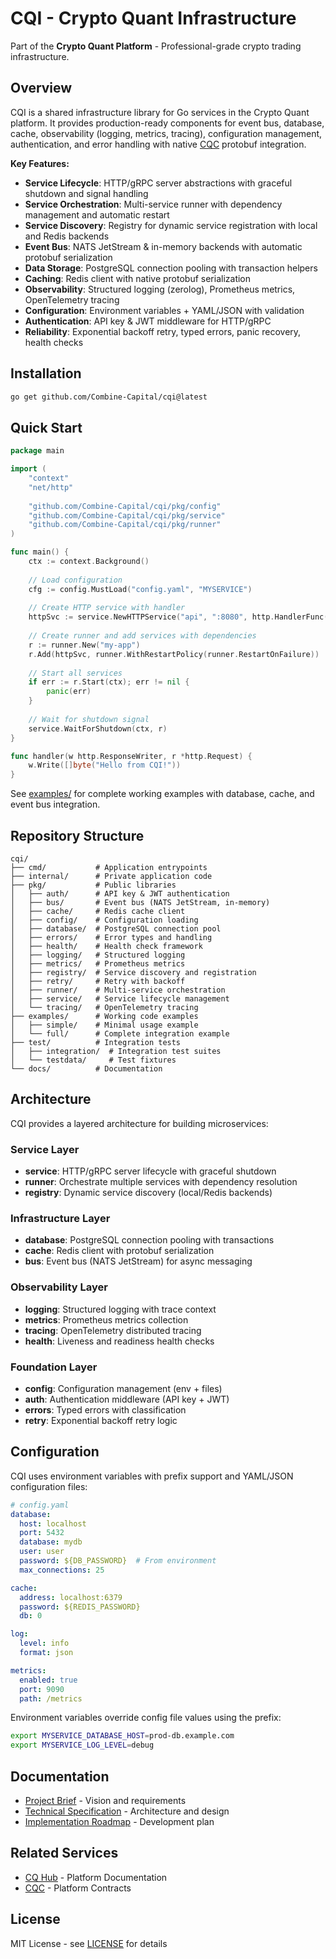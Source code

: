 # CQI - Crypto Quant Infrastructure

Part of the **Crypto Quant Platform** - Professional-grade crypto trading infrastructure.

## Overview

CQI is a shared infrastructure library for Go services in the Crypto Quant platform. It provides production-ready components for event bus, database, cache, observability (logging, metrics, tracing), configuration management, authentication, and error handling with native [CQC](https://github.com/Combine-Capital/cqc) protobuf integration.

**Key Features:**
- **Service Lifecycle**: HTTP/gRPC server abstractions with graceful shutdown and signal handling
- **Service Orchestration**: Multi-service runner with dependency management and automatic restart
- **Service Discovery**: Registry for dynamic service registration with local and Redis backends
- **Event Bus**: NATS JetStream & in-memory backends with automatic protobuf serialization
- **Data Storage**: PostgreSQL connection pooling with transaction helpers
- **Caching**: Redis client with native protobuf serialization
- **Observability**: Structured logging (zerolog), Prometheus metrics, OpenTelemetry tracing
- **Configuration**: Environment variables + YAML/JSON with validation
- **Authentication**: API key & JWT middleware for HTTP/gRPC
- **Reliability**: Exponential backoff retry, typed errors, panic recovery, health checks

## Installation

```bash
go get github.com/Combine-Capital/cqi@latest
```

## Quick Start

```go
package main

import (
    "context"
    "net/http"
    
    "github.com/Combine-Capital/cqi/pkg/config"
    "github.com/Combine-Capital/cqi/pkg/service"
    "github.com/Combine-Capital/cqi/pkg/runner"
)

func main() {
    ctx := context.Background()
    
    // Load configuration
    cfg := config.MustLoad("config.yaml", "MYSERVICE")
    
    // Create HTTP service with handler
    httpSvc := service.NewHTTPService("api", ":8080", http.HandlerFunc(handler))
    
    // Create runner and add services with dependencies
    r := runner.New("my-app")
    r.Add(httpSvc, runner.WithRestartPolicy(runner.RestartOnFailure))
    
    // Start all services
    if err := r.Start(ctx); err != nil {
        panic(err)
    }
    
    // Wait for shutdown signal
    service.WaitForShutdown(ctx, r)
}

func handler(w http.ResponseWriter, r *http.Request) {
    w.Write([]byte("Hello from CQI!"))
}
```

See [examples/](./examples/) for complete working examples with database, cache, and event bus integration.

## Repository Structure

```
cqi/
├── cmd/           # Application entrypoints
├── internal/      # Private application code
├── pkg/           # Public libraries
│   ├── auth/      # API key & JWT authentication
│   ├── bus/       # Event bus (NATS JetStream, in-memory)
│   ├── cache/     # Redis cache client
│   ├── config/    # Configuration loading
│   ├── database/  # PostgreSQL connection pool
│   ├── errors/    # Error types and handling
│   ├── health/    # Health check framework
│   ├── logging/   # Structured logging
│   ├── metrics/   # Prometheus metrics
│   ├── registry/  # Service discovery and registration
│   ├── retry/     # Retry with backoff
│   ├── runner/    # Multi-service orchestration
│   ├── service/   # Service lifecycle management
│   └── tracing/   # OpenTelemetry tracing
├── examples/      # Working code examples
│   ├── simple/    # Minimal usage example
│   └── full/      # Complete integration example
├── test/          # Integration tests
│   ├── integration/  # Integration test suites
│   └── testdata/     # Test fixtures
└── docs/          # Documentation
```

## Architecture

CQI provides a layered architecture for building microservices:

### Service Layer
- **service**: HTTP/gRPC server lifecycle with graceful shutdown
- **runner**: Orchestrate multiple services with dependency resolution
- **registry**: Dynamic service discovery (local/Redis backends)

### Infrastructure Layer
- **database**: PostgreSQL connection pooling with transactions
- **cache**: Redis client with protobuf serialization
- **bus**: Event bus (NATS JetStream) for async messaging

### Observability Layer
- **logging**: Structured logging with trace context
- **metrics**: Prometheus metrics collection
- **tracing**: OpenTelemetry distributed tracing
- **health**: Liveness and readiness health checks

### Foundation Layer
- **config**: Configuration management (env + files)
- **auth**: Authentication middleware (API key + JWT)
- **errors**: Typed errors with classification
- **retry**: Exponential backoff retry logic

## Configuration

CQI uses environment variables with prefix support and YAML/JSON configuration files:

```yaml
# config.yaml
database:
  host: localhost
  port: 5432
  database: mydb
  user: user
  password: ${DB_PASSWORD}  # From environment
  max_connections: 25

cache:
  address: localhost:6379
  password: ${REDIS_PASSWORD}
  db: 0

log:
  level: info
  format: json

metrics:
  enabled: true
  port: 9090
  path: /metrics
```

Environment variables override config file values using the prefix:
```bash
export MYSERVICE_DATABASE_HOST=prod-db.example.com
export MYSERVICE_LOG_LEVEL=debug
```

## Documentation

- [Project Brief](./docs/BRIEF.md) - Vision and requirements
- [Technical Specification](./docs/SPEC.md) - Architecture and design
- [Implementation Roadmap](./docs/ROADMAP.md) - Development plan

## Related Services

- [CQ Hub](https://github.com/Combine-Capital/cqhub) - Platform Documentation
- [CQC](https://github.com/Combine-Capital/cqc) - Platform Contracts

## License

MIT License - see [LICENSE](./LICENSE) for details
